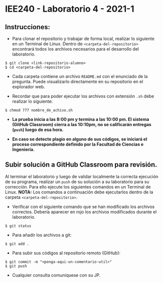 # IEE240 - Laboratorio 4 - 2021-1

## Instrucciones:
- Para clonar el repositorio y trabajar de forma local, realizar lo siguiente en un Terminal de Linux. Dentro de `<carpeta-del-repositorio>` encontrará todos los archivos necesarios para el desarrollo del laboratorio.
```
$ git clone <link-repositorio-alumno>
$ cd <carpeta-del-repositorio>
```
- Cada carpeta contiene un archivo `README.md` con el enunciado de la pregunta. Puede visualizarlo directamente en su repositorio en el explorador web.

- Recordar que para poder ejecutar los archivos con extensión `.sh` debe realizar lo siguiente:
```
$ chmod 777 nombre_de_achivo.sh
```

- **La prueba inicia a las 8:00 pm y termina a las 10:00 pm. El sistema (GitHub Classroom) cierra a las 10:10pm, no se calificarán entregas (`push`) luego de esa hora.**

- **En caso se detecte plagio en alguno de sus códigos, se iniciará el proceso correspondiente definido por la Facultad de Ciencias e Ingeniería.**

## Subir solución a GitHub Classroom para revisión.
Al terminar el laboratorio y luego de validar localmente la correcta ejecución de su programa, realizar un `push` de su solución a su laboratorio para su corrección. Para ello ejecute los siguientes comandos en un Terminal de Linux. **NOTA:** Los comandos a continuación debe ejecutarlos dentro de la carpeta `<carpeta-del-repositorio>`.

- Verificar con el siguiente comando que se han modificado los archivos correctos. Debería aparecer en rojo los archivos modificados durante el laboratorio.
```
$ git status
```
- Para añadir los archivos a git:
```
$ git add .
```
- Para subir sus códigos al repositorio remoto (GitHub):
```
$ git commit -m "<ponga-aqui-un-comentario-util>"
$ git push
```
- Cualquier consulta comuníquese con su JP.
